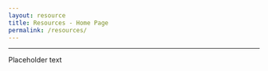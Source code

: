 ```yaml
---
layout: resource
title: Resources - Home Page
permalink: /resources/
---
```


---

Placeholder text
